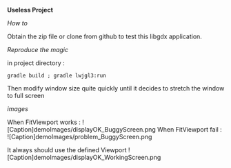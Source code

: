 **Useless Project**

*How to*

Obtain the zip file  or clone from github to test this libgdx application.



*Reproduce the magic*

in project directory :

``gradle build ;
gradle lwjgl3:run ``

Then modify window size quite quickly 
until it decides to stretch the window to full screen


*images*

When FitViewport works :
![Caption]demoImages/displayOK_BuggyScreen.png
When FitViewport fail  :
![Caption]demoImages/problem_BuggyScreen.png


It always should use the defined Viewport
![Caption]demoImages/displayOK_WorkingScreen.png
